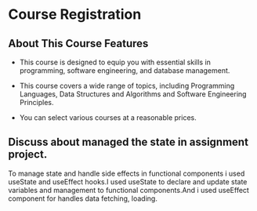 # Course Registration

## About This Course Features

* This course is designed to equip you with essential skills in programming, software engineering, and database management.

* This course covers a wide range of topics, including Programming Languages, Data Structures and Algorithms and Software Engineering Principles.

* You can select various courses at a reasonable prices.



## Discuss about managed the state in assignment project.
To manage state and handle side effects in functional components i used useState and useEffect hooks.I used useState to declare and update state variables and management to functional components.And i used useEffect component for handles data fetching, loading.